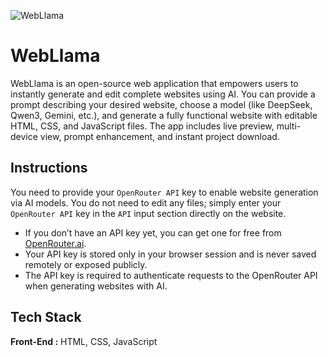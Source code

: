 ![WebLlama](https://raw.githubusercontent.com/iamsayedanowar/WebLlama/refs/heads/main/img/GRP.png)

# WebLlama

WebLlama is an open-source web application that empowers users to instantly generate and edit complete websites using AI. You can provide a prompt describing your desired website, choose a model (like DeepSeek, Qwen3, Gemini, etc.), and generate a fully functional website with editable HTML, CSS, and JavaScript files. The app includes live preview, multi-device view, prompt enhancement, and instant project download.

## Instructions

You need to provide your `OpenRouter API` key to enable website generation via AI models. You do not need to edit any files; simply enter your `OpenRouter API` key in the `API` input section directly on the website.

- If you don’t have an API key yet, you can get one for free from [OpenRouter.ai](https://openrouter.ai/settings/keys).
- Your API key is stored only in your browser session and is never saved remotely or exposed publicly.
- The API key is required to authenticate requests to the OpenRouter API when generating websites with AI.

## Tech Stack

**Front-End :** HTML, CSS, JavaScript